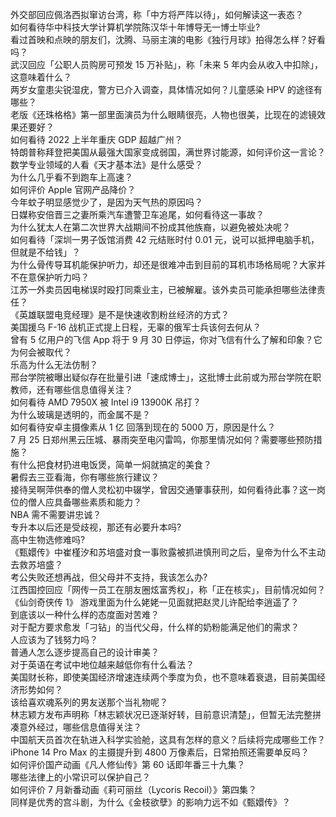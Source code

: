 外交部回应佩洛西拟窜访台湾，称「中方将严阵以待」，如何解读这一表态？  
如何看待华中科技大学计算机学院陈汉华十年博导无一博士毕业?  
看过首映和点映的朋友们，沈腾、马丽主演的电影《独行月球》拍得怎么样？好看吗？  
武汉回应「公职人员购房可预发 15 万补贴」，称「未来 5 年内会从收入中扣除」，这意味着什么？  
两岁女童患尖锐湿疣，警方已介入调查，具体情况如何？儿童感染 HPV 的途径有哪些？  
老版《还珠格格》第一部里面演员为什么眼睛很亮，人物也很美，比现在的滤镜效果还要好？  
如何看待 2022 上半年重庆 GDP 超越广州？  
特朗普称拜登把美国从最强大国家变成弱国，满世界讨能源，如何评价这一言论？  
数学专业领域的人看《天才基本法》是什么感受？  
为什么几乎看不到跑车上高速？  
如何评价 Apple 官网产品降价？  
今年蚊子明显感觉少了，是因为天气热的原因吗？  
日媒称安倍晋三之妻所乘汽车遭警卫车追尾，如何看待这一事故？  
为什么犹太人在第二次世界大战期间不扮成其他族裔，以避免被处决呢？  
如何看待「深圳一男子饭馆消费 42 元结账时付 0.01 元，说可以抵押电脑手机，但就是不给钱」？  
为什么骨传导耳机能保护听力，却还是很难冲击到目前的耳机市场格局呢？大家并不在意保护听力吗？  
江苏一外卖员因电梯误时殴打同乘业主，已被解雇。该外卖员可能承担哪些法律责任？  
《英雄联盟电竞经理》是不是快速收割粉丝经济的方式？  
美国援乌 F-16 战机正式提上日程，无辜的俄军士兵该何去何从？  
曾有 5 亿用户的飞信 App 将于 9 月 30 日停运，你对飞信有什么了解和印象？它为何会被取代？  
乐高为什么无法仿制？  
邢台学院被曝出疑似存在批量引进「速成博士」，这批博士此前或为邢台学院在职教师，还有哪些信息值得关注？  
如何看待 AMD 7950X 被 Intel i9 13900K 吊打？  
为什么玻璃是透明的，而金属不是？  
如何看待安卓主摄像素从 1 亿 回落到现在的 5000 万，原因是什么？  
7 月 25 日郑州黑云压城、暴雨突至电闪雷鸣，你那里情况如何？需要哪些预防措施？  
有什么把食材扔进电饭煲，简单一焖就搞定的美食？  
暑假去三亚看海，你有哪些旅行建议？  
接待吴啊萍供奉的僧人灵松初中辍学，曾因交通肇事获刑，如何看待此事？这一岗位的僧人应具备哪些素质和能力？  
NBA 需不需要讲忠诚？  
专升本以后还是受歧视，那还有必要升本吗?  
高中生物选修难吗?  
《甄嬛传》中崔槿汐和苏培盛对食一事败露被抓进慎刑司之后，皇帝为什么不主动去救苏培盛？  
考公失败还想再战，但父母并不支持，我该怎么办?  
江西国控回应「网传一员工在朋友圈炫富秀权」，称「正在核实」，目前情况如何？  
《仙剑奇侠传 1》 游戏里面为什么姥姥一见面就把赵灵儿许配给李逍遥了？  
到底该以一种什么样的态度面对苦难？  
对于配方要求愈发「刁钻」的当代父母，什么样的奶粉能满足他们的需求？  
人应该为了钱努力吗？  
普通人怎么逐步提高自己的设计审美？  
对于英语在考试中地位越来越低你有什么看法？  
美国财长称，即使美国经济增速连续两个季度为负，也不意味着衰退，目前美国经济形势如何？  
该给喜欢魂系列的男友送那个当礼物呢？  
林志颖方发布声明称「林志颖状况已逐渐好转，目前意识清楚」，但暂无法完整拼凑意外经过，哪些信息值得关注？  
中国航天员首次在轨进入科学实验舱，这具有怎样的意义？后续将完成哪些工作？  
iPhone 14 Pro Max 的主摄提升到 4800 万像素后，日常拍照还需要单反吗？  
如何评价国产动画《凡人修仙传》第 60 话即年番三十九集？  
哪些法律上的小常识可以保护自己？  
如何评价 7 月新番动画《莉可丽丝（Lycoris Recoil）》第四集？  
同样是优秀的宫斗剧，为什么《金枝欲孽》的影响力远不如《甄嬛传》？  

